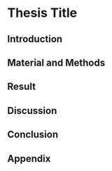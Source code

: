 # Thesis Title

## Introduction

## Material and Methods

## Result

## Discussion

## Conclusion

## Appendix
